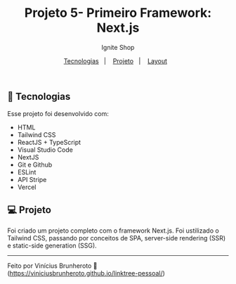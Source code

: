 <h1 align="center"> Projeto 5- Primeiro Framework: Next.js </h1>

<p align="center" dir="auto">
 Ignite Shop
</p>

<p align="center" dir="auto">
  <a href="#-tecnologias">Tecnologias</a>&nbsp;&nbsp;&nbsp;|&nbsp;&nbsp;&nbsp;
  <a href="#-projeto">Projeto</a>&nbsp;&nbsp;&nbsp;|&nbsp;&nbsp;&nbsp;
  <a href="#-layout">Layout</a>&nbsp;&nbsp;&nbsp;
</p>
<br>


## 🚀 Tecnologias

Esse projeto foi desenvolvido com:

- HTML
- Tailwind CSS
- ReactJS + TypeScript
- Visual Studio Code 
- NextJS
- Git e Github
- ESLint
- API Stripe
- Vercel



## 💻 Projeto

Foi criado um projeto completo com o framework Next.js. Foi ustilizado o Tailwind CSS, passando por conceitos de SPA, server-side rendering (SSR) e static-side generation (SSG). 


---

Feito por Vinícius Brunheroto :wave: (https://viniciusbrunheroto.github.io/linktree-pessoal/)
